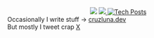 
<!--
**cruzluna/cruzluna** is a ✨ _special_ ✨ repository because its `README.md` (this file) appears on your GitHub profile.

Here are some ideas to get you started:

- 🔭 I’m currently working on ...
- 🌱 I’m currently learning ...
- 👯 I’m looking to collaborate on ...
- 🤔 I’m looking for help with ...
- 💬 Ask me about ...
- 📫 How to reach me: ...
- 😄 Pronouns: ...
- ⚡ Fun fact: ...

## About me
-->
<div align="center">
  <img src="https://komarev.com/ghpvc/?username=cruzluna&color=blueviolet"/>
  <a href="https://linkedin.com/in/cruzluna" target="_blank">
     <img src="https://img.shields.io/badge/-LinkedIn-blue?style=flat-square&logo=Linkedin&logoColor=white&link=https://www.linkedin.com/in/cruzluna/" />
  </a>
  <a href="https://cruzluna.dev" target="_blank"><img src="https://img.shields.io/badge/Tech_Posts-green" alt="Tech Posts"></a>
</div>
<div>
  <span>
    Occasionally I write stuff →
    <a href="https://cruzluna.dev" target="_blank">
      cruzluna.dev
    </a>
  </span>
  <br />
  <span>But mostly I tweet crap</span>
  <a href="https://x.com/nvimcruz" target="_blank">
  X
  </a>
</div>


<!--
To generate botched notion templates: [template gen](https://beta.notespace.ai/)
-->

<!--
To contact me: 📫 CLunaemail@gmail.com
-->

<!--

# Tech stack 🛠️

![Go](https://img.shields.io/badge/go-%2300ADD8.svg?style=for-the-badge&logo=go&logoColor=white)
![Java](https://img.shields.io/badge/Java-ED8B00?style=for-the-badge&logo=openjdk&logoColor=white)
![Python](https://img.shields.io/badge/python-3670A0?style=for-the-badge&logo=python&logoColor=ffdd54)
![JavaScript](https://img.shields.io/badge/javascript-%23323330.svg?style=for-the-badge&logo=javascript&logoColor=%23F7DF1E)
![TypeScript](https://img.shields.io/badge/TypeScript-007ACC?style=for-the-badge&logo=typescript&logoColor=white)
![AWS](https://img.shields.io/badge/AWS-%23FF9900.svg?style=for-the-badge&logo=amazon-aws&logoColor=white)
![React](https://img.shields.io/badge/react-%2320232a.svg?style=for-the-badge&logo=react&logoColor=%2361DAFB)
![Next JS](https://img.shields.io/badge/Next-black?style=for-the-badge&logo=next.js&logoColor=white)
![HTML5](https://img.shields.io/badge/html5-%23E34F26.svg?style=for-the-badge&logo=html5&logoColor=white)
![CSS3](https://img.shields.io/badge/css3-%231572B6.svg?style=for-the-badge&logo=css3&logoColor=white)
![GraphQL](https://img.shields.io/badge/-GraphQL-E10098?style=for-the-badge&logo=graphql&logoColor=white)  
![Git](https://img.shields.io/badge/git-%23F05033.svg?style=for-the-badge&logo=git&logoColor=white)
![AmazonDynamoDB](https://img.shields.io/badge/DynamoDB-4053D6?style=for-the-badge&logo=Amazon%20DynamoDB&logoColor=white)
![MySQL](https://img.shields.io/badge/MySQL-00000F?style=for-the-badge&logo=mysql&logoColor=white)
![AWS Lambda](https://img.shields.io/static/v1?style=for-the-badge&message=AWS+Lambda&color=222222&logo=AWS+Lambda&logoColor=FF9900&label=)


## Project Graveyard 🪦
[stratus](https://gr8-limiter.vercel.app/)🌩️

<img src="https://github.com/cruzluna/cruzluna/assets/73450306/d0b784c1-5bc0-472a-930a-5aaccd1989da" width="400"/>


[notespace.ai](https://www.notespace.ai/)🔗

<img src="https://github.com/cruzluna/cruzluna/assets/73450306/91c922fe-c63c-4fbf-8db6-c4e60ccefdde" width="400"/> 
-->
<!--
- 📫 How to reach me: LunaC8@unlv.nevada.edu

[![Gmail Badge](https://img.shields.io/badge/-Gmail-d14836?style=flat-square&logo=Gmail&logoColor=white&link=mailto:LunaC8@unlv.nevada.edu)](mailto:LunaC8@unlv.nevada.edu)

## Currently Learning :brain:
-  working on projects atm

-->
